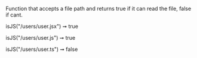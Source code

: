 Function that accepts a file path and returns true if it can read the file, false if cant.

isJS("/users/user.jsx") ➞ true

isJS("/users/user.js") ➞ true

isJS("/users/user.ts") ➞ false